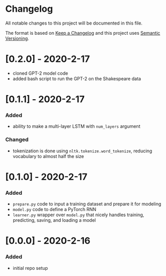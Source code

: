 # Changelog
All notable changes to this project will be documented in this file.

The format is based on [Keep a Changelog](http://keepachangelog.com/en/1.0.0/) and this project uses [Semantic Versioning](http://semver.org/).

# [0.2.0] - 2020-2-17
 - cloned GPT-2 model code
 - added bash script to run the GPT-2 on the Shakespeare data

# [0.1.1] - 2020-2-17
### Added
 - ability to make a multi-layer LSTM with `num_layers` argument
### Changed
 - tokenization is done using `nltk.tokenize.word_tokenize`, reducing vocabulary to almost half the size

# [0.1.0] - 2020-2-17
### Added
 - `prepare.py` code to input a training dataset and prepare it for modeling
 - `model.py` code to define a PyTorch RNN
 - `learner.py` wrapper over `model.py` that nicely handles training, predicting, saving, and loading a model

# [0.0.0] - 2020-2-16
### Added
 - initial repo setup
